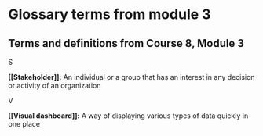 # Glossary terms from module 3

## Terms and definitions from Course 8, Module 3

S

**[[Stakeholder]]:** An individual or a group that has an interest in any decision or activity of an organization

V

**[[Visual dashboard]]:** A way of displaying various types of data quickly in one place

